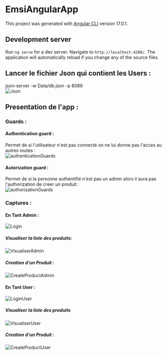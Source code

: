 # EmsiAngularApp

This project was generated with [Angular CLI](https://github.com/angular/angular-cli) version 17.0.1.

## Development server

Run `ng serve` for a dev server. Navigate to `http://localhost:4200/`. The application will automatically reload if you change any of the source files.

## Lancer le fichier Json qui contient les Users :  
json-server -w  Data/db.json -p 8089  
![Json](https://github.com/Bouchghel/Gestion-des-Produits-Angular/assets/93221225/b8aaa80e-dda4-4d30-9e01-11a79ea88d33)  

## Presentation de l'app :  
### Guards :
#### Authentication guard : 
Permet de si l'utilisateur n'est pas connecté on ne lui donne pas l'acces au autres routes :  
![authenticationGuards](https://github.com/Bouchghel/Gestion-des-Produits-Angular/assets/93221225/8f715e01-3ee6-4e91-bb46-8f2802b4496d)  

#### Autorization guard :
Permet de si la personne authentifié n'est pas un admin alors il aura pas l'authorization de creer un produit :  
![authorizationGuards](https://github.com/Bouchghel/Gestion-des-Produits-Angular/assets/93221225/f607ab00-2ad0-4649-8d0c-44bd841a25b1)


### Captures :  
#### En Tant Admin : 
![Login](https://github.com/Bouchghel/Gestion-des-Produits-Angular/assets/93221225/fdd998b2-2d35-4b26-a4dc-044f21232fa3)
##### Visualiser la liste des produits:    
![VisualiserAdmin](https://github.com/Bouchghel/Gestion-des-Produits-Angular/assets/93221225/760d1b90-993d-4b0c-9ddd-8a7b2b286706)
##### Creation d'un Produit :  
![CreateProductAdmin](https://github.com/Bouchghel/Gestion-des-Produits-Angular/assets/93221225/cbef5f5a-74e8-48c4-984c-d67cdbf1bfcb)

#### En Tant User :
![LoginUser](https://github.com/Bouchghel/Gestion-des-Produits-Angular/assets/93221225/9efbbb32-18e8-4141-bb36-c44498b6c89c)  
##### Visualiser la liste des produits  
![VisualiserUser](https://github.com/Bouchghel/Gestion-des-Produits-Angular/assets/93221225/02105a6e-edd2-433c-8940-82e3f9b23e1e)  
##### Creation d'un Produit :  
![CreateProductUser](https://github.com/Bouchghel/Gestion-des-Produits-Angular/assets/93221225/da616436-eadc-42d5-bd46-49835b24e061)

